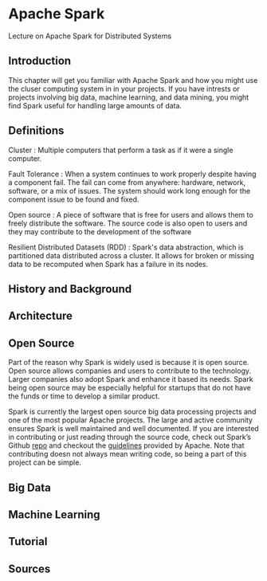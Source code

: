 # Apache Spark
Lecture on Apache Spark for Distributed Systems
## Introduction
This chapter will get you familiar with Apache Spark and how you might use the cluser computing system in in your projects. If you have intrests or projects involving big data, machine learning, and data mining, you might find Spark useful for handling large amounts of data. 
## Definitions 
Cluster
: Multiple computers that perform a task as if it were a single computer.

Fault Tolerance
: When a system continues to work properly despite having a component fail. The fail can come from anywhere: hardware, network, software, or a mix of issues. The system should work long enough for the component issue to be found and fixed. 

Open source
: A piece of software that is free for users and allows them to freely distribute the software. The source code is also open to users and they may contribute to the development of the software

Resilient Distributed Datasets (RDD)
: Spark's data abstraction, which is partitioned data distributed across a cluster. It allows for broken or missing data to be recomputed when Spark has a failure in its nodes. 


## History and Background
## Architecture
## Open Source
Part of the reason why Spark is widely used is because it is open source. Open source allows companies and users to contribute to the technology. Larger companies also adopt Spark and enhance it based its needs. Spark being open source may be especially helpful for startups that do not have the funds or time to develop a similar product. 

Spark is currently the largest open source big data processing projects and one of the most popular Apache projects. The large and active community ensures Spark is well maintained and well documented. If you are interested in contributing or just reading through the source code, check out Spark’s Github [repo](https://github.com/apache/spark) and checkout the [guidelines](https://spark.apache.org/contributing.html) provided by Apache. Note that contributing doesn not always mean writing code, so being a part of this project can be simple.  

## Big Data
## Machine Learning 
## Tutorial 
## Sources
